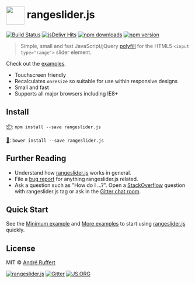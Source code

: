 # <img src="http://rangeslider.js.org/rangeslider.js.png" width="50" valign="middle"> rangeslider.js

[![Build Status](https://travis-ci.org/andreruffert/rangeslider.js.svg?branch=develop)](https://travis-ci.org/andreruffert/rangeslider.js)
[![jsDelivr Hits](https://data.jsdelivr.com/v1/package/npm/rangeslider.js/badge?style=rounded)](https://www.jsdelivr.com/package/npm/rangeslider.js) 
[![npm downloads](https://img.shields.io/npm/dt/rangeslider.js.svg)](https://www.npmjs.com/package/rangeslider.js) [![npm version](https://img.shields.io/npm/v/rangeslider.js.svg)](https://www.npmjs.com/package/rangeslider.js)

> Simple, small and fast JavaScript/jQuery [polyfill](https://remysharp.com/2010/10/08/what-is-a-polyfill) for the HTML5 `<input type="range">` slider element.

Check out the [examples](http://rangeslider.js.org/).

* Touchscreen friendly
* Recalculates `onresize` so suitable for use within responsive designs
* Small and fast
* Supports all major browsers including IE8+

## Install
[📦](https://www.npmjs.org/): ``npm install --save rangeslider.js``                                          

[🐧](http://bower.io/): ``bower install --save rangeslider.js``

## Further Reading
- Understand how [rangeslider.js](http://rangeslider.js.org/) works in general.
- File a [bug report](https://github.com/andreruffert/rangeslider.js/issues) for anything rangeslider.js related.
- Ask a question such as "How do I …?". Open a [StackOverflow](https://stackoverflow.com/search?q=rangeslider.js) question with rangeslider.js tag or ask in the [Gitter chat room](https://gitter.im/andreruffert/rangeslider.js).

## Quick Start

See the [Minimum example](example/minimum-example.html) and [More examples](example/index.html) to start using [rangeslider.js](http://rangeslider.js.org/) quickly.

## License
MIT © [André Ruffert](http://andreruffert.com)

[![rangeslider.js](https://img.shields.io/badge/rangeslider-.js-00ff00.svg)](http://rangeslider.js.org) [![Gitter](https://badges.gitter.im/Join%20Chat.svg)](https://gitter.im/andreruffert/rangeslider.js) [![JS.ORG](https://img.shields.io/badge/js.org-rangeslider-ffb400.svg?style=flat-square)](http://js.org)
